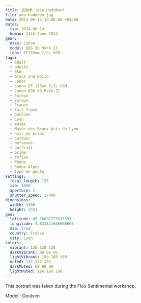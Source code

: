 ```yaml
---
title: 波動拳 (aka Hadoken)
file: aka-hadoken.jpg
date: 2014-06-14 15:06:00 +01:00
dates:
  iso: 2014-06-14
  human: 14th June 2014
gear:
  make: Canon
  model: EOS 5D Mark II
  lens: EF135mm f/2L USM
tags:
  - adult
  - adulte
  - B&W
  - black and white
  - Canon
  - Canon EF 135mm f/2L USM
  - Canon EOS 5D Mark II
  - Europa
  - Europe
  - France
  - full frame
  - Goulven
  - Lyon
  - musée
  - Musée des Beaux-Arts de Lyon
  - noir et blanc
  - outdoor
  - personne
  - portrait
  - prime
  - reflex
  - Rhône
  - Rhône-Alpes
  - type de photo
settings:
  focal_length: 135
  iso: 1600
  aperture: 2
  shutter_speed: 1/400
dimensions:
  width: 3500
  height: 2333
geo:
  latitude: 45.76687777833333
  longitude: 4.833141666666666
  map: true
  country: France
  city: Lyon
colors:
  vibrant: 128 128 128
  darkVibrant: 66 66 66
  lightVibrant: 189 189 189
  muted: 132 132 132
  darkMuted: 68 68 68
  lightMuted: 186 186 186
---
```


This portrait was taken during the Flou Sentimental workshop.

Model : Goulven

